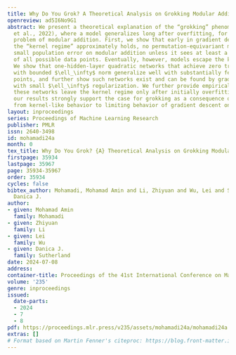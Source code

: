 ```yaml
---
title: Why Do You Grok? A Theoretical Analysis on Grokking Modular Addition
openreview: ad5I6No9G1
abstract: We present a theoretical explanation of the “grokking” phenomenon (Power
  et al., 2022), where a model generalizes long after overfitting, for the originally-studied
  problem of modular addition. First, we show that early in gradient descent, so that
  the “kernel regime” approximately holds, no permutation-equivariant model can achieve
  small population error on modular addition unless it sees at least a constant fraction
  of all possible data points. Eventually, however, models escape the kernel regime.
  We show that one-hidden-layer quadratic networks that achieve zero training loss
  with bounded $\ell_\infty$ norm generalize well with substantially fewer training
  points, and further show such networks exist and can be found by gradient descent
  with small $\ell_\infty$ regularization. We further provide empirical evidence that
  these networks leave the kernel regime only after initially overfitting. Taken together,
  our results strongly support the case for grokking as a consequence of the transition
  from kernel-like behavior to limiting behavior of gradient descent on deep networks.
layout: inproceedings
series: Proceedings of Machine Learning Research
publisher: PMLR
issn: 2640-3498
id: mohamadi24a
month: 0
tex_title: Why Do You Grok? {A} Theoretical Analysis on Grokking Modular Addition
firstpage: 35934
lastpage: 35967
page: 35934-35967
order: 35934
cycles: false
bibtex_author: Mohamadi, Mohamad Amin and Li, Zhiyuan and Wu, Lei and Sutherland,
  Danica J.
author:
- given: Mohamad Amin
  family: Mohamadi
- given: Zhiyuan
  family: Li
- given: Lei
  family: Wu
- given: Danica J.
  family: Sutherland
date: 2024-07-08
address:
container-title: Proceedings of the 41st International Conference on Machine Learning
volume: '235'
genre: inproceedings
issued:
  date-parts:
  - 2024
  - 7
  - 8
pdf: https://proceedings.mlr.press/v235/assets/mohamadi24a/mohamadi24a.pdf
extras: []
# Format based on Martin Fenner's citeproc: https://blog.front-matter.io/posts/citeproc-yaml-for-bibliographies/
---
```

